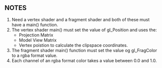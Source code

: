 NOTES
-----

1. Need a vertex shader and a fragment shader and both of these must have a main() function.
2. The vertex shader main() must set the value of gl_Position and uses the:
    - Projection Matrix
    - Model View Matrix
    - Vertex poistion 
   to calculate the clipspace coordinates.
3. The fragment shader main() function must set the value og gl_FragColor to a rgba format value.
4. Each channel of an rgba format color takes a value between 0.0 and 1.0.



